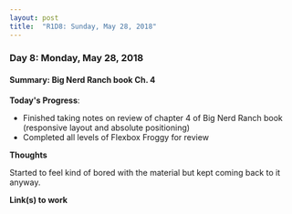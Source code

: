 ```yaml
---
layout: post
title:  "R1D8: Sunday, May 28, 2018"
---
```


### Day 8: Monday, May 28, 2018
#### Summary: Big Nerd Ranch book Ch. 4

**Today's Progress**:

- Finished taking notes on review of chapter 4 of Big Nerd Ranch book (responsive layout and absolute positioning)
- Completed all levels of Flexbox Froggy for review

**Thoughts**

Started to feel kind of bored with the material but kept coming back to it anyway.

**Link(s) to work**
